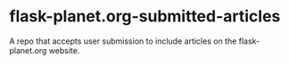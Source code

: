 # flask-planet.org-submitted-articles
A repo that accepts user submission to include articles on the flask-planet.org website.
